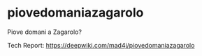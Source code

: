 # piovedomaniazagarolo
Piove domani a Zagarolo?

Tech Report:
https://deepwiki.com/mad4j/piovedomaniazagarolo
